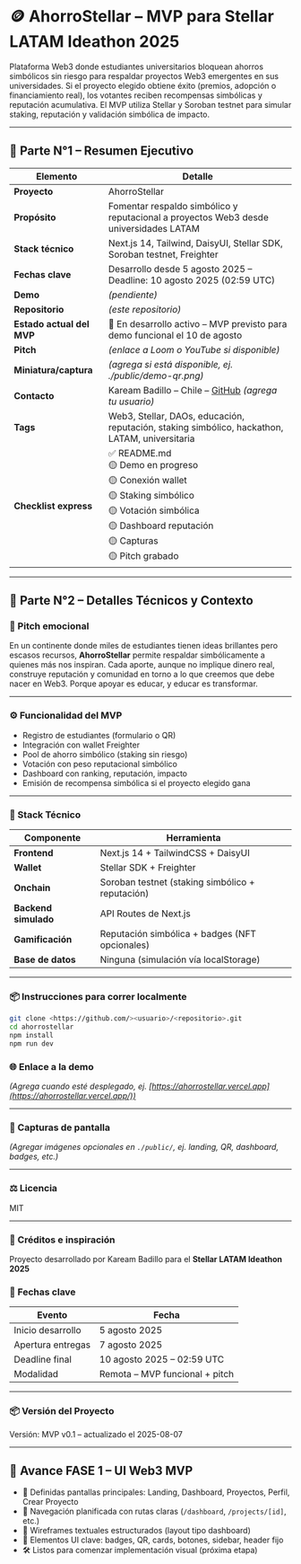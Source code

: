 # 🪙 AhorroStellar – MVP para Stellar LATAM Ideathon 2025

Plataforma Web3 donde estudiantes universitarios bloquean ahorros simbólicos sin riesgo para respaldar proyectos Web3 emergentes en sus universidades. Si el proyecto elegido obtiene éxito (premios, adopción o financiamiento real), los votantes reciben recompensas simbólicas y reputación acumulativa. El MVP utiliza Stellar y Soroban testnet para simular staking, reputación y validación simbólica de impacto.

---

## 🔹 Parte N°1 – Resumen Ejecutivo

| Elemento | Detalle |
| --- | --- |
| **Proyecto** | AhorroStellar |
| **Propósito** | Fomentar respaldo simbólico y reputacional a proyectos Web3 desde universidades LATAM |
| **Stack técnico** | Next.js 14, Tailwind, DaisyUI, Stellar SDK, Soroban testnet, Freighter |
| **Fechas clave** | Desarrollo desde 5 agosto 2025 – Deadline: 10 agosto 2025 (02:59 UTC) |
| **Demo** | *(pendiente)* |
| **Repositorio** | *(este repositorio)* |
| **Estado actual del MVP** | 🔧 En desarrollo activo – MVP previsto para demo funcional el 10 de agosto |
| **Pitch** | *(enlace a Loom o YouTube si disponible)* |
| **Miniatura/captura** | *(agrega si está disponible, ej. ./public/demo-qr.png)* |
| **Contacto** | Kaream Badillo – Chile – [GitHub](https://github.com/) *(agrega tu usuario)* |
| **Tags** | Web3, Stellar, DAOs, educación, reputación, staking simbólico, hackathon, LATAM, universitaria |
| **Checklist express** | ✅ README.md<br>🟡 Demo en progreso<br>🟡 Conexión wallet<br>🟡 Staking simbólico<br>🟡 Votación simbólica<br>🟡 Dashboard reputación<br>🟡 Capturas<br>🟡 Pitch grabado |

---

## 🔹 Parte N°2 – Detalles Técnicos y Contexto

### 🧠 Pitch emocional

En un continente donde miles de estudiantes tienen ideas brillantes pero escasos recursos, **AhorroStellar** permite respaldar simbólicamente a quienes más nos inspiran. Cada aporte, aunque no implique dinero real, construye reputación y comunidad en torno a lo que creemos que debe nacer en Web3. Porque apoyar es educar, y educar es transformar.

---

### ⚙️ Funcionalidad del MVP

- Registro de estudiantes (formulario o QR)
- Integración con wallet Freighter
- Pool de ahorro simbólico (staking sin riesgo)
- Votación con peso reputacional simbólico
- Dashboard con ranking, reputación, impacto
- Emisión de recompensa simbólica si el proyecto elegido gana

---

### 🧱 Stack Técnico

| Componente | Herramienta |
| --- | --- |
| **Frontend** | Next.js 14 + TailwindCSS + DaisyUI |
| **Wallet** | Stellar SDK + Freighter |
| **Onchain** | Soroban testnet (staking simbólico + reputación) |
| **Backend simulado** | API Routes de Next.js |
| **Gamificación** | Reputación simbólica + badges (NFT opcionales) |
| **Base de datos** | Ninguna (simulación vía localStorage) |

---

### 📦 Instrucciones para correr localmente

```bash
git clone <https://github.com/><usuario>/<repositorio>.git
cd ahorrostellar
npm install
npm run dev

```

### 🌐 Enlace a la demo

*(Agrega cuando esté desplegado, ej. [https://ahorrostellar.vercel.app](https://ahorrostellar.vercel.app/))*

---

### 📸 Capturas de pantalla

*(Agregar imágenes opcionales en `./public/`, ej. landing, QR, dashboard, badges, etc.)*

---

### ⚖️ Licencia

MIT

---

### 🧠 Créditos e inspiración

Proyecto desarrollado por Kaream Badillo para el **Stellar LATAM Ideathon 2025**

### 📅 Fechas clave

| Evento | Fecha |
| --- | --- |
| Inicio desarrollo | 5 agosto 2025 |
| Apertura entregas | 7 agosto 2025 |
| Deadline final | 10 agosto 2025 – 02:59 UTC |
| Modalidad | Remota – MVP funcional + pitch |

---

### 📦 Versión del Proyecto

Versión: MVP v0.1 – actualizado el 2025-08-07

---
## 🚧 Avance FASE 1 – UI Web3 MVP

- 🎨 Definidas pantallas principales: Landing, Dashboard, Proyectos, Perfil, Crear Proyecto
- 🧭 Navegación planificada con rutas claras (`/dashboard`, `/projects/[id]`, etc.)
- 🧱 Wireframes textuales estructurados (layout tipo dashboard)
- 🧩 Elementos UI clave: badges, QR, cards, botones, sidebar, header fijo
- 🛠️ Listos para comenzar implementación visual (próxima etapa)
